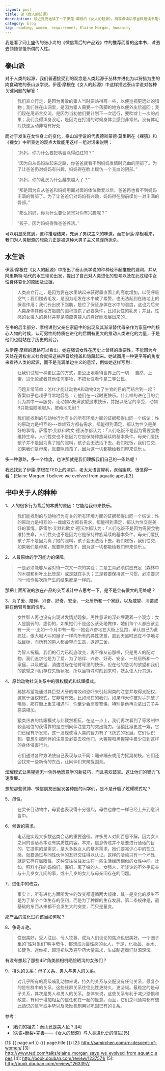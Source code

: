 ```yaml
---
layout: post
title: 读《女人的起源》
description: 最近泛泛地读了一下伊莲·摩根的《女人的起源》，稍写点读后感当做是读书笔记吧。
category: blog
tag: reading, women, requirement, Elaine Morgan, humanity
---
```


我是看了网上盛传的张小龙的《微信背后的产品观》中的推荐而看的这本书，试图去领悟领悟所谓的人性。


## 泰山派

对于人类的起源，我们普遍接受到的观念是人类起源于丛林并进化为以狩猎为生的肉食动物的泰山派学说。伊莲·摩根在《女人的起源》中这样描述泰山学说对各种关键问题的解答：

> 我们直立行走，是因为勇敢的猎人当时要站得高一些，以便巡视更远处的猎物；我们住在山洞里，是因为猎人需要一个落脚的地方以便外出后返回；我们现在用语言交流，是因为当初他们要计划下一次远行，要吹嘘上一次的战果；我们变得浑身没毛，是因为在打猎的时候身体会感到非常热，没有体毛对快速运动非常有好处...

而对于发生在女性身上的变化，泰山派学说的代表德斯蒙德·莫里斯在《裸猿》和《裸女》中所表达的观点大致能用这样一组对话来说明：

> “妈妈，你为什么要把嘴唇涂得红红的？” 
> 
> “因为自从妈妈站起来走路，你爸爸就看不到妈妈发情时充血的阴部了。为了让爸爸仍对妈妈有兴趣，妈妈得在脸上模仿一个充血的阴部。” 
> 
> “妈妈，你的乳房为什么越来越大了？” 
> 
> “那是因为自从爸爸和妈妈用面对面的体位做爱以后，爸爸再也看不到妈妈丰满的臀部了。为了让爸爸仍对妈妈有兴趣，妈妈得在胸前模仿一对丰满的臀部。” 
> 
> “那么妈妈，你为什么要让爸爸对你有兴趣呢？” 
> 
> “孩子，因为妈妈得靠爸爸养活。” 

可以明显感觉到，这种推理结果，充满了男权主义的味道。而在伊莲·摩根看来，我们对人类起源的想象力正是被这种大男子主义意淫所扼杀。

## 水生派

伊莲·摩根在《女人的起源》中指出了泰山派学说的种种经不起推敲的漏洞，并从阿里斯特·哈代的水生理论出发，提出了自己对人类进化的思考以及在此过程中女性身体变化的原因及证据。

> 人类直立行走，是因为要在水里站起来获得垂直面上的高度增加，以便呼吸空气；我们褪去毛发，是因为毛发在水中成了累赘，也无法起到在陆地上的保温作用；我们长出皮下脂肪，是位了保证身体在水中的温度，这也为后来人类身体其他地方脂肪的囤积提供了必要条件，比如女性的乳房；并且，性感的女猿人的身材并非是顺应男猿人的喜好而发展出来的...

在书的后半部分，摩根讲到父亲在家庭中的出现及其渐渐替代母亲作为家庭中的核心人物的时候，认可男性的特质在进化的后期有更大的推动人类进化的力量，于是他们也就站在了历史的前台。

从伊莲·摩根的思路可以看出，她在强调女性在历史上曾经的重要性，不能因为今天处在男权主义社会就把这些声音给掩盖和隐藏起来。她试图用一种更平等的角度来看待人类的起源，而不是充满单边主义的意淫，例如她这样写到：

> 让我们试想一种更民主的方式，更公正地看待世界上的一切---自然、上帝、进化论或者其他任何事物，不把女性看作是二等公民。
>   
> 问题非常简单：怎样才能让动物A和动物B为了生育的目的而结合到一起？答案似乎也超乎寻常地容易：让他们在一起时更快乐。什么样的进化目的会只为其中一半服务，让动物A充满欲望追求快乐，并报以感官的享受，动物B只能温顺地服从，被动地忍耐？
>
> 我们能找到的与动物行为有关的所有环境方面的证据都得出同一个结论：性的原动力是相互的---雌雄双方都有需求，都能得到满足，都认为性交是美好的事情。萨雷尔·艾默和欧文·德沃尔都认为：「人们吃饭不是因为需要食物维持生命，人们性交也不是因为它是保持种族延续的基本条件。母亲们爱抚孩子并不是因为离了她的照料，孩子会无法活下去。我们吃饭，我们性交，如果我们是母亲，就要照顾孩子，因为这一切都能给我们带来快乐」。

多一种思路，多一个维度，也许那就是我们理解我们自己的一条路呢！

我还找到了伊莲·摩根在TED上的演讲，老太太语言犀利，诙谐幽默，很值得一看：[Elaine Morgan: I believe we evolved from aquatic apes][3]


## 书中关于人的种种



1、人的很多行为背后的本质的原因：它能给我带来快乐。

> 我们能找到的与动物行为有关的所有环境方面的证据都得出同一个结论：性的原动力是相互的---雌雄双方都有需求，都能得到满足，都认为性交是美好的事情。萨雷尔·艾默和欧文·德沃尔都认为：「人们吃饭不是因为需要食物维持生命，人们性交也不是因为它是保持种族延续的基本条件。母亲们爱抚孩子并不是因为离了她的照料，孩子会无法活下去。我们吃饭，我们性交，如果我们是母亲，就要照顾孩子，因为这一切都能给我们带来快乐」。

2、人最原始的学习能力的保障。

> 一是必须能够从容对待一次又一次的实验；二是工具必须供应充足（森林中的木棍和树叶比比皆是）或是就在手头；三是若要保持这一习惯，必须要求同一动作每次所产生的结果都是一样的。

那把上面所说的放在产品的交互设计中去思考一下，是不是会有很大的用处呢？

3、为了爱、陪伴、兴奋、好奇、安全、一处居所和一个家庭，以及威望、消遣或躲在他臂弯里的快乐。

> 女性智人再也没有出现过发情期现象。男性意识的深处埋藏着一个观念：女人是脆弱的，虚伪的，如果她们不是这么该死地做作，她们每个人都应该会有一天---比如一个月中有一周---她会兴奋地在大街上乱跑，承认自己为此疯狂，像大喊大叫的猴子一样向所有的异性求爱，直到天黑时还在不停地寻找目标，而所有的男人都会望而生畏，退避三舍。
>
> 为智人祝福，我们的行为已彻底改变，再不像从前那样，只是男人的配对物。我们追求他是为了爱、为了陪伴、兴奋、好奇、安全、一处居所和一个家庭，以及威望、消遣或躲在他臂弯里的快乐。但在他的急切的欲望和我们的欲望之间仍存在失衡状况，所以当特殊时刻到来时，妓女便大行其道。


4、原始动物社交关系中的强权模式和炫耀模式。

> 狒狒希望能通过其巨型犬牙的啃咬和恐吓来引起同类的注意并取得支配权，这属于强权模式，它非常有效。比如现在的我们，如果昨天你被对手抓破了嘴唇，那在街上重又相遇时，你至少会高度警惕，特别是他再次拿出刀子并恶语相加。
>
> 猿类热衷的炫耀模式与此截然相反，在这一点上，我们再次看到了等级制中较高地位的获得靠的是控制同伴注意力的突出能力。但猿比猴更胜一筹，它们已经有所发现，这一发现使得人类的智力有了飞跃式的发展。它们认识到，要想引起同伴的注意没必要去咬他们，大猩猩和黑猩猩中极少见到这样的身体侵害行为。
> 
> 它们通过各种方法使自己表现与众不同：蹦来蹦去或用力摇晃树枝。它们还会找来一些新奇的东西，让同伴们来聚拢围观。

炫耀模式让黑猩猩无一例外地愿意学习新技巧，而且喜欢鼓掌。这让他们的智力飞速发展。

想想那些微博、微信朋友圈里发各种图的同学们，是不是开启了炫耀模式呢？

5、母性。

> 在灵长目动物中，母爱也表现得十分强烈，母性也像性一样已经上升到意识当中。

6、倾诉的需求。

> 电话是实现大多数这类会话的重要途径。许多男人对此百思不解，因为女人之间的谈话基本没有实质性内容。本来，信息传递并不是要进行通话的目的，它提供的是需求，是大多数女人的基本需求，她们要减少心中的孤立感，就要通过与同性伙伴的友好交往得以认证。这样的活动只有一个坏处，就是它存在局限性，这种交往往往发生在一些生活经历相似的女性中间。比如，照料小孩的妈妈们、寡妇、离了婚的人、女强人，所谈论的不外乎母亲与十几岁女儿间的事，或十几岁的女儿与母亲间存在的问题。

7、进化中的改变。

> 事实上，所有进化方面所发生的改变都遵循两大规律，其一是变化的发生不是为了某个个体生存的便利，而是为了种群的生存发展。第二条规律是，最基础的东西从来都不会发生大的突变，而只是量变。

那产品的进化过程该当如何呢？

8、争奇斗艳。

> 性很美好，受人注目、令人钦慕、成为人们谈论的焦点也很美好。一个圈子里的“性对象们”明争暗斗，都想成为最性感的女人，于是，化妆品、香水、长睫毛、迷你裙、超短裙以及避孕药大量需求，生成制造商们财源滚滚。

有没有想起了那些45°角美颜相机晒脸晒沟的女孩们？

9、持久的关系：母子关系、男人与男人的关系。

> 对几乎所有的高级哺乳动物来说，持久的关系与交配没有任何关系，最复杂的是社群中的关系，这些社群关系往往比性更持久，更坚韧。最稳定的是母子关系，其次是男人和男人的关系。总体来说，这些关系有利于减少恐惧和敌意，有利于增加相互的信任和在一起的惬意。而且，它们之间通常都有彼此熟识的信号或手势以及激励机制用以巩固已有的关系。










参考：

- [我们的祖先：泰山还是美人鱼？][4]
- [失语•断裂•完善——《女人的起源》与人类进化史的演进][5]


[SamirChen]: http://www.samirchen.com "SamirChen"
[1]: {{ page.url }} ({{ page.title }})
[2]: http://samirchen.com/rn-descent-of-women/
[3]: http://www.ted.com/talks/elaine_morgan_says_we_evolved_from_aquatic_apes
[4]: http://book.douban.com/review/1237571/
[5]: http://book.douban.com/review/1263397/

